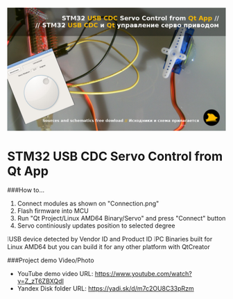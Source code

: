 [![STM32 USB CDC Servo Control from Qt App - Youtube](./cover.jpg)](https://www.youtube.com/watch?v=Z_zT6ZBXQdI)

# STM32 USB CDC Servo Control from Qt App

###How to...
1. Connect modules as shown on "Connection.png"
2. Flash firmware into MCU
3. Run "Qt Project/Linux AMD64 Binary/Servo" and press "Connect" button
4. Servo continiously updates position to selected degree

:grey_exclamation:USB device detected by Vendor ID and Product ID
:grey_exclamation:PC Binaries built for Linux AMD64 but you can build it for any other platform with QtCreator

###Project demo Video/Photo
- YouTube demo video URL: https://www.youtube.com/watch?v=Z_zT6ZBXQdI
- Yandex Disk folder URL: https://yadi.sk/d/m7c2OU8C33pRzm
